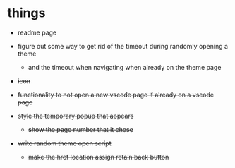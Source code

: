 # things
- readme page

- figure out some way to get rid of the timeout during randomly opening a theme
    - and the timeout when navigating when already on the theme page

- ~~icon~~
- ~~functionality to not open a new vscode page if already on a vscode page~~
- ~~style the temporary popup that appears~~
    - ~~show the page number that it chose~~
- ~~write random theme open script~~
    - ~~make the href location assign retain back button~~